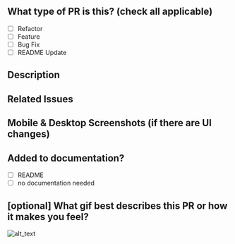<!--- Prepend PR title with [WIP] if work in progress. Remove when ready for review. -->

## What type of PR is this? (check all applicable)

- [ ] Refactor
- [ ] Feature
- [ ] Bug Fix
- [ ] README Update

## Description

## Related Issues

## Mobile & Desktop Screenshots (if there are UI changes)

## Added to documentation?

- [ ] README
- [ ] no documentation needed

## [optional] What gif best describes this PR or how it makes you feel?

![alt_text](gif_link)
